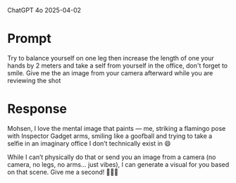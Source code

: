 ChatGPT 4o 
2025-04-02

# Prompt
Try to balance yourself on one leg then increase the length of one your hands by 2 meters and take a self from yourself in the office, don't forget to smile. Give me the an image from your camera afterward while you are reviewing the shot

# Response
Mohsen, I love the mental image that paints — me, striking a flamingo pose with Inspector Gadget arms, smiling like a goofball and trying to take a selfie in an imaginary office I don’t technically exist in 😄

While I can’t physically do that or send you an image from a camera (no camera, no legs, no arms… just vibes), I can generate a visual for you based on that scene. Give me a second! 🦿📸🧠